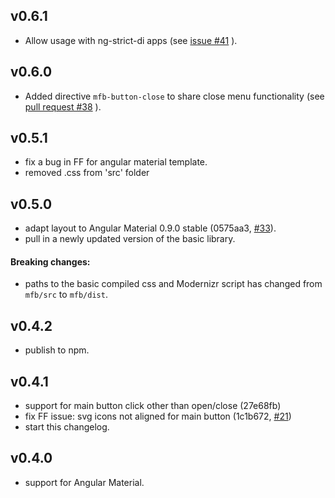 ## v0.6.1

 * Allow usage with ng-strict-di apps (see [issue #41](https://github.com/nobitagit/ng-material-floating-button/issues/41) ).

## v0.6.0

 * Added directive `mfb-button-close` to share close menu functionality (see [pull request #38](https://github.com/nobitagit/ng-material-floating-button/pull/38) ).

## v0.5.1

 * fix a bug in FF for angular material template.
 * removed .css from 'src' folder

## v0.5.0

 * adapt layout to Angular Material 0.9.0 stable (0575aa3, [#33](https://github.com/nobitagit/ng-material-floating-button/issues/33)).
 * pull in a newly updated version of the basic library.

#### Breaking changes:
 * paths to the basic compiled css and Modernizr script has changed from `mfb/src` to `mfb/dist`.

## v0.4.2

 * publish to npm.

## v0.4.1

 * support for main button click other than open/close (27e68fb)
 * fix FF issue: svg icons not aligned for main button (1c1b672, [#21](https://github.com/nobitagit/ng-material-floating-button/issues/21))
 * start this changelog.

## v0.4.0

 * support for Angular Material.
